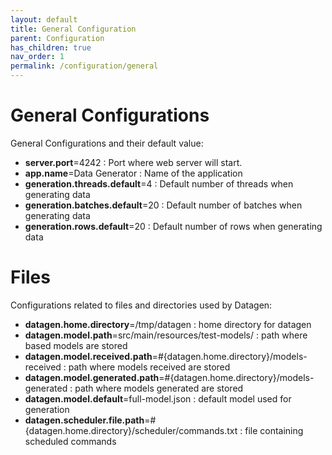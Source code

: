 ```yaml
---
layout: default
title: General Configuration
parent: Configuration
has_children: true
nav_order: 1
permalink: /configuration/general
---
```


# General Configurations

General Configurations and their default value:

- **server.port**=4242 : Port where web server will start. 
- **app.name**=Data Generator : Name of the application
- **generation.threads.default**=4 : Default number of threads when generating data
- **generation.batches.default**=20 : Default number of batches when generating data
- **generation.rows.default**=20 : Default number of rows when generating data

# Files

Configurations related to files and directories used by Datagen:

- **datagen.home.directory**=/tmp/datagen : home directory for datagen
- **datagen.model.path**=src/main/resources/test-models/ : path where based models are stored
- **datagen.model.received.path**=#{datagen.home.directory}/models-received : path where models received are stored
- **datagen.model.generated.path**=#{datagen.home.directory}/models-generated : path where models generated are stored
- **datagen.model.default**=full-model.json : default model used for generation
- **datagen.scheduler.file.path**=#{datagen.home.directory}/scheduler/commands.txt : file containing scheduled commands
